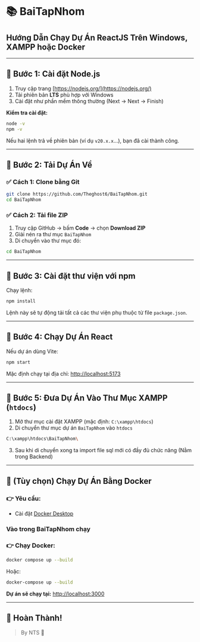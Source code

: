 
# 📚 BaiTapNhom

## Hướng Dẫn Chạy Dự Án ReactJS Trên Windows, XAMPP hoặc Docker

---

## 📌 Bước 1: Cài đặt Node.js

1. Truy cập trang [https://nodejs.org/](https://nodejs.org/)
2. Tải phiên bản **LTS** phù hợp với Windows
3. Cài đặt như phần mềm thông thường (Next → Next → Finish)

**Kiểm tra cài đặt:**
```bash
node -v
npm -v
```
Nếu hai lệnh trả về phiên bản (ví dụ `v20.x.x`…), bạn đã cài thành công.

---

## 📌 Bước 2: Tải Dự Án Về

### ✅ Cách 1: Clone bằng Git
```bash
git clone https://github.com/Theghost6/BaiTapNhom.git
cd BaiTapNhom
```

### ✅ Cách 2: Tải file ZIP
1. Truy cập GitHub → bấm **Code** → chọn **Download ZIP**
2. Giải nén ra thư mục `BaiTapNhom`
3. Di chuyển vào thư mục đó:
```bash
cd BaiTapNhom
```

---

## 📌 Bước 3: Cài đặt thư viện với npm

Chạy lệnh:
```bash
npm install
```
Lệnh này sẽ tự động tải tất cả các thư viện phụ thuộc từ file `package.json`.

---

## 📌 Bước 4: Chạy Dự Án React

Nếu dự án dùng Vite:
```bash
npm start
```

Mặc định chạy tại địa chỉ: [http://localhost:5173](http://localhost:5173)

---

## 📌 Bước 5: Đưa Dự Án Vào Thư Mục XAMPP (`htdocs`)

1. Mở thư mục cài đặt XAMPP (mặc định: `C:\xampp\htdocs`)
2. Di chuyển thư mục dự án `BaiTapNhom` vào `htdocs`
```bash
C:\xampp\htdocs\BaiTapNhom\
```
3. Sau khi di chuyển xong ta import file sql mới có đầy đủ chức năng (Nằm trong Backend)
---

## 📌 (Tùy chọn) Chạy Dự Án Bằng Docker

### 👉 Yêu cầu:
- Cài đặt [Docker Desktop](https://www.docker.com/products/docker-desktop/)
  
### Vào trong BaiTapNhom chạy

### 👉 Chạy Docker:
```bash
docker compose up --build
```
Hoặc:
```bash
docker-compose up --build
```

**Dự án sẽ chạy tại:** [http://localhost:3000](http://localhost:3000)

---

## 🎉 Hoàn Thành!

> By NTS 🎨
